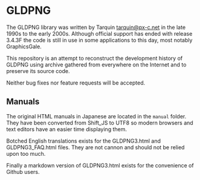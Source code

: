 # GLDPNG

The GLDPNG library was written by Tarquin <tarquin@px-c.net> in the late 1990s to the early 2000s.
Although official support has ended with release 3.4.3F the code is still in use in some applications to this day, most notably GraphicsGale.

This repository is an attempt to reconstruct the development history of GLDPNG using archive gathered from everywhere on the Internet and to preserve its source code.

Neither bug fixes nor feature requests will be accepted.

## Manuals

The original HTML manuals in Japanese are located in the `manual` folder.
They have been converted from Shift_JS to UTF8 so modern browsers and text editors have an easier time displaying them.

Botched English translations exists for the GLDPNG3.html and GLDPNG3_FAQ.html files.
They are not cannon and should not be relied upon too much.

Finally a markdown version of GLDPNG3.html exists for the convenience of Github users.
